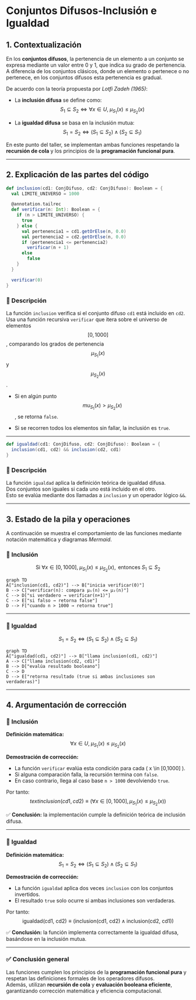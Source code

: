 # Conjuntos Difusos-Inclusión e Igualdad

## 1. Contextualización

En los **conjuntos difusos**, la pertenencia de un elemento a un conjunto se expresa mediante un valor entre 0 y 1, que indica su grado de pertenencia.  
A diferencia de los conjuntos clásicos, donde un elemento o pertenece o no pertenece, en los conjuntos difusos esta pertenencia es gradual.

De acuerdo con la teoría propuesta por *Lotfi Zadeh (1965)*:

- La **inclusión difusa** se define como:
  $$
  S_1 \subseteq S_2 \iff \forall x \in U, \; \mu_{S_1}(x) \leq \mu_{S_2}(x)
  $$

- La **igualdad difusa** se basa en la inclusión mutua:
  $$
  S_1 = S_2 \iff (S_1 \subseteq S_2) \land (S_2 \subseteq S_1)
  $$

En este punto del taller, se implementan ambas funciones respetando la **recursión de cola** y los principios de la **programación funcional pura**.

---

## 2. Explicación de las partes del código

```scala
def inclusion(cd1: ConjDifuso, cd2: ConjDifuso): Boolean = {
  val LIMITE_UNIVERSO = 1000

  @annotation.tailrec
  def verificar(n: Int): Boolean = {
    if (n > LIMITE_UNIVERSO) {
      true
    } else {
      val pertenencia1 = cd1.getOrElse(n, 0.0)
      val pertenencia2 = cd2.getOrElse(n, 0.0)
      if (pertenencia1 <= pertenencia2)
        verificar(n + 1)
      else
        false
    }
  }

  verificar(0)
}
```

### 🔹 Descripción
La función `inclusion` verifica si el conjunto difuso `cd1` está incluido en `cd2`.  
Usa una función recursiva `verificar` que itera sobre el universo de elementos
$$ [0, 1000] $$
, comparando los grados de pertenencia
$$ \mu_{S_1}(x) $$ y $$ \mu_{S_2}(x) $$.

- Si en algún punto
  $$
  mu_{S_1}(x) > \mu_{S_2}(x)
  $$
  , se retorna `false`.

- Si se recorren todos los elementos sin fallar, la inclusión es `true`.

---

```scala
def igualdad(cd1: ConjDifuso, cd2: ConjDifuso): Boolean = {
  inclusion(cd1, cd2) && inclusion(cd2, cd1)
}
```

### 🔹 Descripción
La función `igualdad` aplica la definición teórica de igualdad difusa.  
Dos conjuntos son iguales si cada uno está incluido en el otro.  
Esto se evalúa mediante dos llamadas a `inclusion` y un operador lógico `&&`.

---

## 3. Estado de la pila y operaciones

A continuación se muestra el comportamiento de las funciones mediante notación matemática y diagramas *Mermaid*.

### 🧮 Inclusión

$$
\text{Si } \forall x \in [0, 1000], \; \mu_{S_1}(x) \leq \mu_{S_2}(x), \text{ entonces } S_1 \subseteq S_2
$$

```mermaid
graph TD
A["inclusion(cd1, cd2)"] --> B["inicia verificar(0)"]
B --> C["verificar(n): compara μ₁(n) <= μ₂(n)"]
C --> D["si verdadero → verificar(n+1)"]
C --> E["si falso → retorna false"]
D --> F["cuando n > 1000 → retorna true"]
```

---

### 🧮 Igualdad

$$
S_1 = S_2 \iff (S_1 \subseteq S_2) \land (S_2 \subseteq S_1)
$$

```mermaid
graph TD
A["igualdad(cd1, cd2)"] --> B["llama inclusion(cd1, cd2)"]
A --> C["llama inclusion(cd2, cd1)"]
B --> D["evalúa resultado booleano"]
C --> D
D --> E["retorna resultado (true si ambas inclusiones son verdaderas)"]
```

---

## 4. Argumentación de corrección

### 🔹 Inclusión

**Definición matemática:**
$$
\forall x \in U, \; \mu_{S_1}(x) \leq \mu_{S_2}(x)
$$

**Demostración de corrección:**
- La función `verificar` evalúa esta condición para cada \( x \in [0,1000] \).
- Si alguna comparación falla, la recursión termina con `false`.
- En caso contrario, llega al caso base `n > 1000` devolviendo `true`.

Por tanto:
$$
text{inclusion(cd1, cd2)} \equiv (\forall x \in [0,1000], \mu_{S_1}(x) \leq \mu_{S_2}(x))
$$

✅ **Conclusión:** la implementación cumple la definición teórica de inclusión difusa.

---

### 🔹 Igualdad

**Definición matemática:**
$$
S_1 = S_2 \iff (S_1 \subseteq S_2) \land (S_2 \subseteq S_1)
$$

**Demostración de corrección:**
- La función `igualdad` aplica dos veces `inclusion` con los conjuntos invertidos.
- El resultado `true` solo ocurre si ambas inclusiones son verdaderas.

Por tanto:
$$
\text{igualdad(cd1, cd2)} \equiv (\text{inclusion(cd1, cd2)} \land \text{inclusion(cd2, cd1)})
$$

✅ **Conclusión:** la función implementa correctamente la igualdad difusa, basándose en la inclusión mutua.

---

### ✅ Conclusión general

Las funciones cumplen los principios de la **programación funcional pura** y respetan las definiciones formales de los operadores difusos.  
Además, utilizan **recursión de cola** y **evaluación booleana eficiente**, garantizando corrección matemática y eficiencia computacional.
